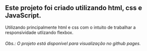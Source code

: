 ## Este projeto foi criado utilizando html, css e JavaScript.

Utilizando principalmente html e css com o intuito de trabalhar a responsividade utlizando flexbox.


###### Obs.: O projeto está disponível para visualização no github pages.
